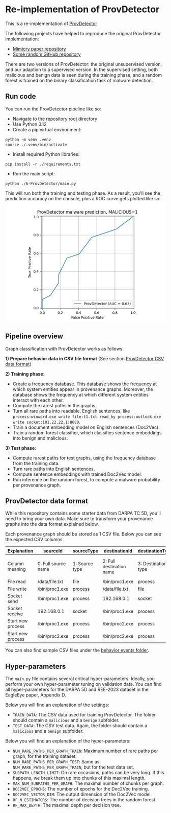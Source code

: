 # Re-implementation of ProvDetector

This is a re-implementation of [ProvDetector](https://kangkookjee.io/wp-content/uploads/2021/06/provdetector-ndss2020.pdf)

The following projects have helped to reproduce the original ProvDetector implementation:
- [Mimicry paper repository](https://bitbucket.org/sts-lab/mimicry-provenance-generator/src/master/provDetector/)
- [Some random GitHub repository](https://github.com/nodiff-229/GAT_provdetector/blob/master/main.py)

There are two versions of ProvDetector: the original unsupervised version, and our adaption to a supervised version. In the supervised setting, both malicious and benign data is seen during the training phase, and a random forest is trained on the binary classification task of malware detection.

## Run code

You can run the ProvDetector pipeline like so:

- Navigate to the repository root directory
- Use Python 3.12
- Create a pip virtual environment:
```
python -m venv .venv
source ./.venv/bin/activate
```
- Install required Python libraries:
```
pip install -r ./requirements.txt
```
- Run the main script:
```
python ./6-ProvDetector/main.py
```

This will run both the training and testing phase. As a result, you'll see the prediction accuracy on the console, plus a ROC curve gets plotted like so:
![ROC curve for ProvDetector](./assets/roc_curve.png "ROC curve")

## Pipeline overview

Graph classification with ProvDetector works as follows:

**1) Prepare behavior data in CSV file format** (See section [ProvDetector CSV data format](#provdetector-data-format))

**2) Training phase**:
* Create a frequency database. This database shows the frequency at which system entities appear in provenance graphs. Moreover, the database shows the frequency at which different system entities interact with each other.
* Compute the rarest paths in the graphs. 
* Turn all rare paths into readable, English sentences, like `process:winword.exe write file:t1.txt read_by process:outlook.exe write socket:101.22.22.1:8080`.
* Train a document embedding model on English sentences (Doc2Vec).
* Train a random forest classifier, which classifies sentence embeddings into benign and malicious.

**3) Test phase**:
* Compute rarest paths for test graphs, using the frequency database from the training data.
* Turn rare paths into English sentences.
* Compute sentence embeddings with trained Doc2Vec model.
* Run inference on the random forest, to compute a malware probability per provenance graph.

## ProvDetector data format

While this repository contains some starter data from DARPA TC 5D, you'll need to bring your own data. Make sure to transform your provenance graphs into the data format explained below.

Each provenance graph should be stored as 1 CSV file. Below you can see the expected CSV columns.

|Explanation|sourceId|sourceType|destinationId|destinationType|action|processName|timestamp|pid0|pid1|
|---|---|---|---|---|---|---|---|---|---|
|Column meaning|0: Full source name|1: Source type|2: Full destination name|3: Destination type|4: Action type|5: Name of (first) executable|6: Timestamp|7: (first) PID|8: optional, second PID|
|File read|/data/file.txt|file|/bin/proc1.exe|process|read|proc1.exe|1000|1||
|File write|/bin/proc1.exe|process|/data/file.txt|file|write|proc1.exe|1001|1||
|Socket send|/bin/proc1.exe|process|192.168.0.1|socket|send|proc1.exe|1002|1||
|Socket receive|192.168.0.1|socket|/bin/proc1.exe|process|recv|proc1.exe|1003|1||
|Start new process|/bin/proc1.exe|process|/bin/proc2.exe|process|execve|proc1.exe|1004|1|2|
|Start new process|/bin/proc2.exe|process|/bin/proc2.exe|process|clone|proc2.exe|1005|2|20|

You can also find sample CSV files under the [behavior events folder](./behavior_events/).

## Hyper-parameters

The `main.py` file contains several critical hyper-parameters. Ideally, you perform your own hyper-parameter tuning on validation data.
You can find all hyper-parameters for the DARPA 5D and REE-2023 dataset in the EagleEye paper, Appendix D. 

Below you will find an explanation of the settings:

- `TRAIN_DATA`: The CSV data used for training ProvDetector. The folder should contain a `malicious` and a `benign` subfolder.
- `TEST_DATA`: The CSV test data. Again, the folder should contain a `malicious` and a `benign` subfolder.

Below you will find an explanation of the hyper-parameters:
- `NUM_RARE_PATHS_PER_GRAPH_TRAIN`: Maximum number of rare paths per graph, for the training dataset.
- `NUM_RARE_PATHS_PER_GRAPH_TEST`: Same as `NUM_RARE_PATHS_PER_GRAPH_TRAIN`, but for the test data set.
- `SUBPATH_LENGTH_LIMIT`: On rare occasions, paths can be very long. If this happens, we break them up into chunks of this maximal length.
- `MAX_NUM_SUBPATHS_PER_GRAPH`: The maximal number of chunks per graph.
- `DOC2VEC_EPOCHS`: The number of epochs for the Doc2Vec training.
- `DOC2VEC_VECTOR_DIM`: The output dimension of the Doc2Vec model.
- `RF_N_ESTIMATORS`: The number of decision trees in the random forest.
- `RF_MAX_DEPTH`: The maximal depth per decision tree.
